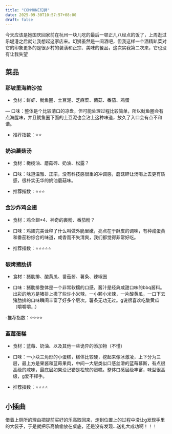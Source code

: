 ```yaml
---
title: "COMMUNE幻狮"
date: 2025-09-30T10:57:57+08:00
draft: false
---
```


今天应该是她国庆回家前在杭州一块儿吃的最后一顿正儿八经点的饭了，上周逛过乐堤港之后就让我想起这家店来。幻狮虽然是一间酒吧，但我这样一个酒精趴菜对它的印象更多的是很乡村的装潢和正宗、美味的餐品，这次实我第二次来，它也没有让我失望

## 菜品

### 那坡里海鲜沙拉

- 食材：鲜虾、鱿鱼圈、土豆泥、芝麻菜、菌菇、番茄、鸡蛋

— 口味：整体是个比较清口的凉盘，但可能处理过程比较简单，所以鱿鱼圈会有点海腥味，并且鱿鱼圈下面的土豆泥也会沾上这种味道，放久了入口会有点不和谐。

- 推荐指数：⭐⭐


### 奶油蘑菇汤

- 食材：橄榄油、蘑菇碎、奶油、松露？

- 口味：味道温雅、正宗，没有科技感很重的冲调感，蘑菇碎让汤喝上去更有质感，很朴实无华的奶油蘑菇味。 

- 推荐指数：⭐⭐⭐

### 金沙炸鸡全翅

- 食材：鸡全翅*4、神奇的裹粉、番茄粉？

- 口味：鸡翅完美诠释了什么叫做外脆里嫩，亮点在于酥皮的调味，有种咸蛋黄和番茄粉综合的味道，咸香而不失清爽，我们都觉得非常好吃。

- 推荐指数：⭐⭐⭐⭐⭐

### 碳烤猪肋排

- 食材：猪肋排、酸黄瓜、番茄酱、薯条、辣椒圈

- 口味：猪肋排整体是一个非常软糯的口感，酱汁是经典咸甜口味的bbq酱料。出彩的地方是猪排上撒了些许小米辣，一小颗小米辣，一片酸黄瓜，一口下去猪肋排的口味瞬间丰富了好多个层次。薯条无功无过。g说很喜欢吃酸黄瓜（嚼嚼嚼...）

-推荐指数：⭐⭐⭐⭐

### 蓝莓蛋糕

- 食材：蓝莓、奶油、以及其他一些诡异的添加物（不懂）

- 口味：一小块三角形的小蛋糕，糕体比较硬，挖起来像冰激凌，上下分为三层，最上方是果酱和蓝莓果肉，中间一大层类似口感丝滑的蓝莓慕斯，有点很高级的咸味，最底层如果没记错是松软的蛋糕。整体口感层级丰富，味型很高级，g爱不释手。

- 推荐指数：⭐⭐⭐⭐

## 小插曲

借着上厕所的理由把提前买好的乐高取回来，走到位置上的过程中没让g发现手里的大袋子，于是就把乐高偷偷放在桌底，还是没有发现...送礼大成功啊！！！
